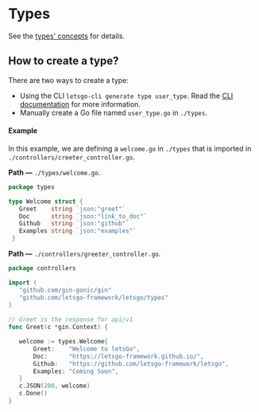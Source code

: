 # Types

See the [types' concepts](../concepts/concepts.md#types) for details.

## How to create a type?

There are two ways to create a type:
 - Using the CLI `letsgo-cli generate type user_type`. Read the [CLI documentation](../cli/CLI.md#letsgo-cli-generatetype) for more information.
 - Manually create a Go file named `user_type.go` in `./types`.
 
 #### Example
 
 In this example, we are defining a `welcome.go`  in `./types` that is imported in  `./controllers/creeter_controller.go`.
 
 **Path —** `./types/welcome.go`.
 ```go
 package types
 
 type Welcome struct {
  	Greet    string `json:"greet"`
  	Doc      string `json:"link_to_doc"`
  	Github   string `json:"github"`
  	Examples string `json:"examples"`
  }
 ```
 
 **Path —** `./controllers/greeter_controller.go`.
 ```go
 package controllers
 
 import (
 	"github.com/gin-gonic/gin"
    "github.com/letsgo-framework/letsgo/types"
 )
  
 // Greet is the response for api/v1
 func Greet(c *gin.Context) {
 
 	welcome := types.Welcome{
 		Greet:    "Welcome to letsGo",
 		Doc:      "https://letsgo-framework.github.io/",
 		Github:   "https://github.com/letsgo-framework/letsgo",
 		Examples: "Coming Soon",
 	}
 	c.JSON(200, welcome)
 	c.Done()
 }
 ```

